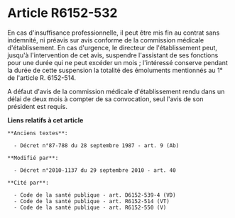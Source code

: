 # Article R6152-532

En cas d'insuffisance professionnelle, il peut être mis fin au contrat sans indemnité, ni préavis sur avis conforme de la
commission médicale d'établissement. En cas d'urgence, le directeur de l'établissement peut, jusqu'à l'intervention de cet
avis, suspendre l'assistant de ses fonctions pour une durée qui ne peut excéder un mois ; l'intéressé conserve pendant la
durée de cette suspension la totalité des émoluments mentionnés au 1° de l'article R. 6152-514.

A défaut d'avis de la commission médicale d'établissement rendu dans un délai de deux mois à compter de sa convocation, seul
l'avis de son président est requis.

**Liens relatifs à cet article**

	**Anciens textes**:

	  - Décret n°87-788 du 28 septembre 1987 - art. 9 (Ab)

	**Modifié par**:

	  - Décret n°2010-1137 du 29 septembre 2010 - art. 40

	**Cité par**:

	  - Code de la santé publique - art. D6152-539-4 (VD)
	  - Code de la santé publique - art. R6152-514 (VT)
	  - Code de la santé publique - art. R6152-550 (V)
